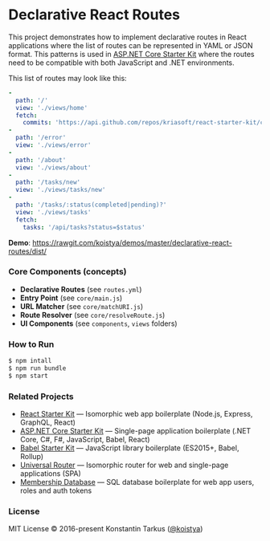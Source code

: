 # Declarative React Routes

This project demonstrates how to implement declarative routes in React applications where the list
of routes can be represented in YAML or JSON format. This patterns is used in [ASP.NET Core Starter
Kit](https://github.com/kriasoft/aspnet-starter-kit) where the routes need to be compatible with
both JavaScript and .NET environments.
 
This list of routes may look like this: 

```yaml
-
  path: '/'
  view: './views/home'
  fetch:
    commits: 'https://api.github.com/repos/kriasoft/react-starter-kit/commits'
-
  path: '/error'
  view: './views/error'
-
  path: '/about'
  view: './views/about'
-
  path: '/tasks/new'
  view: './views/tasks/new'
-
  path: '/tasks/:status(completed|pending)?'
  view: './views/tasks'
  fetch:
    tasks: '/api/tasks?status=$status'

```

**Demo**: https://rawgit.com/koistya/demos/master/declarative-react-routes/dist/


### Core Components (concepts)

- **Declarative Routes** (see `routes.yml`)
- **Entry Point** (see `core/main.js`)
- **URL Matcher** (see `core/matchURI.js`)
- **Route Resolver** (see `core/resolveRoute.js`)
- **UI Components** (see `components`, `views` folders)


### How to Run

```sh
$ npm intall
$ npm run bundle
$ npm start
```


### Related Projects

* [React Starter Kit](https://github.com/kriasoft/react-starter-kit) — Isomorphic web app boilerplate (Node.js, Express, GraphQL, React)
* [ASP.NET Core Starter Kit](https://github.com/kriasoft/aspnet-starter-kit) — Single-page application boilerplate (.NET Core, C#, F#, JavaScript, Babel, React)
* [Babel Starter Kit](https://github.com/kriasoft/babel-starter-kit) — JavaScript library boilerplate (ES2015+, Babel, Rollup)
* [Universal Router](https://github.com/kriasoft/universal-router) — Isomorphic router for web and single-page applications (SPA)
* [Membership Database](https://github.com/membership/membership.db) — SQL database boilerplate for web app users, roles and auth tokens


### License

MIT License © 2016-present Konstantin Tarkus ([@koistya](https://github.com/koistya))
